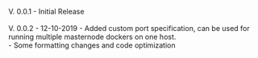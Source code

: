 V. 0.0.1 - Initial Release<br>
<br>
V. 0.0.2 - 12-10-2019
	 - Added custom port specification, can be used for running multiple masternode dockers on one host.<br>
	 - Some formatting changes and code optimization<br>
<br>
